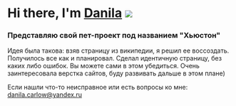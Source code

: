 # Hi there, I'm [Danila](https://github.com/kkarlovvv) ![](https://github.com/blackcater/blackcater/raw/main/images/Hi.gif)

### Представляю свой пет-проект под названием "Хьюстон"

Идея была такова: взяв страницу из википедии, я решил ее воссоздать. Получилось все как и планировал. Сделал идентичную страницу, без каких либо ошибок. Вы можете сами в этом убедиться. Очень заинтересовала верстка сайтов, буду развивать дальше в этом плане)

Если нашли что-то неисправное или есть вопросы ко мне: danila.carlow@yandex.ru

